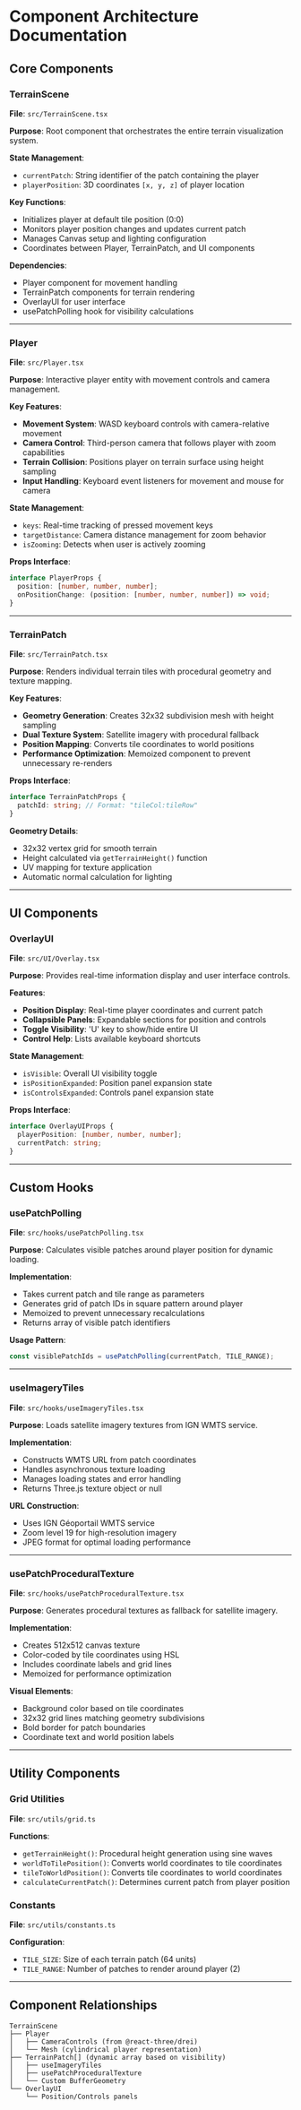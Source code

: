 # Component Architecture Documentation

## Core Components

### TerrainScene
**File**: `src/TerrainScene.tsx`

**Purpose**: Root component that orchestrates the entire terrain visualization system.

**State Management**:
- `currentPatch`: String identifier of the patch containing the player
- `playerPosition`: 3D coordinates `[x, y, z]` of player location

**Key Functions**:
- Initializes player at default tile position (0:0)
- Monitors player position changes and updates current patch
- Manages Canvas setup and lighting configuration
- Coordinates between Player, TerrainPatch, and UI components

**Dependencies**:
- Player component for movement handling
- TerrainPatch components for terrain rendering
- OverlayUI for user interface
- usePatchPolling hook for visibility calculations

---

### Player
**File**: `src/Player.tsx`

**Purpose**: Interactive player entity with movement controls and camera management.

**Key Features**:
- **Movement System**: WASD keyboard controls with camera-relative movement
- **Camera Control**: Third-person camera that follows player with zoom capabilities
- **Terrain Collision**: Positions player on terrain surface using height sampling
- **Input Handling**: Keyboard event listeners for movement and mouse for camera

**State Management**:
- `keys`: Real-time tracking of pressed movement keys
- `targetDistance`: Camera distance management for zoom behavior
- `isZooming`: Detects when user is actively zooming

**Props Interface**:
```typescript
interface PlayerProps {
  position: [number, number, number];
  onPositionChange: (position: [number, number, number]) => void;
}
```

---

### TerrainPatch
**File**: `src/TerrainPatch.tsx`

**Purpose**: Renders individual terrain tiles with procedural geometry and texture mapping.

**Key Features**:
- **Geometry Generation**: Creates 32x32 subdivision mesh with height sampling
- **Dual Texture System**: Satellite imagery with procedural fallback
- **Position Mapping**: Converts tile coordinates to world positions
- **Performance Optimization**: Memoized component to prevent unnecessary re-renders

**Props Interface**:
```typescript
interface TerrainPatchProps {
  patchId: string; // Format: "tileCol:tileRow"
}
```

**Geometry Details**:
- 32x32 vertex grid for smooth terrain
- Height calculated via `getTerrainHeight()` function
- UV mapping for texture application
- Automatic normal calculation for lighting

---

## UI Components

### OverlayUI
**File**: `src/UI/Overlay.tsx`

**Purpose**: Provides real-time information display and user interface controls.

**Features**:
- **Position Display**: Real-time player coordinates and current patch
- **Collapsible Panels**: Expandable sections for position and controls
- **Toggle Visibility**: 'U' key to show/hide entire UI
- **Control Help**: Lists available keyboard shortcuts

**State Management**:
- `isVisible`: Overall UI visibility toggle
- `isPositionExpanded`: Position panel expansion state
- `isControlsExpanded`: Controls panel expansion state

**Props Interface**:
```typescript
interface OverlayUIProps {
  playerPosition: [number, number, number];
  currentPatch: string;
}
```

---

## Custom Hooks

### usePatchPolling
**File**: `src/hooks/usePatchPolling.tsx`

**Purpose**: Calculates visible patches around player position for dynamic loading.

**Implementation**:
- Takes current patch and tile range as parameters
- Generates grid of patch IDs in square pattern around player
- Memoized to prevent unnecessary recalculations
- Returns array of visible patch identifiers

**Usage Pattern**:
```typescript
const visiblePatchIds = usePatchPolling(currentPatch, TILE_RANGE);
```

---

### useImageryTiles
**File**: `src/hooks/useImageryTiles.tsx`

**Purpose**: Loads satellite imagery textures from IGN WMTS service.

**Implementation**:
- Constructs WMTS URL from patch coordinates
- Handles asynchronous texture loading
- Manages loading states and error handling
- Returns Three.js texture object or null

**URL Construction**:
- Uses IGN Géoportail WMTS service
- Zoom level 19 for high-resolution imagery
- JPEG format for optimal loading performance

---

### usePatchProceduralTexture
**File**: `src/hooks/usePatchProceduralTexture.tsx`

**Purpose**: Generates procedural textures as fallback for satellite imagery.

**Implementation**:
- Creates 512x512 canvas texture
- Color-coded by tile coordinates using HSL
- Includes coordinate labels and grid lines
- Memoized for performance optimization

**Visual Elements**:
- Background color based on tile coordinates
- 32x32 grid lines matching geometry subdivisions
- Bold border for patch boundaries
- Coordinate text and world position labels

---

## Utility Components

### Grid Utilities
**File**: `src/utils/grid.ts`

**Functions**:
- `getTerrainHeight()`: Procedural height generation using sine waves
- `worldToTilePosition()`: Converts world coordinates to tile coordinates
- `tileToWorldPosition()`: Converts tile coordinates to world coordinates
- `calculateCurrentPatch()`: Determines current patch from player position

### Constants
**File**: `src/utils/constants.ts`

**Configuration**:
- `TILE_SIZE`: Size of each terrain patch (64 units)
- `TILE_RANGE`: Number of patches to render around player (2)

---

## Component Relationships

```
TerrainScene
├── Player
│   ├── CameraControls (from @react-three/drei)
│   └── Mesh (cylindrical player representation)
├── TerrainPatch[] (dynamic array based on visibility)
│   ├── useImageryTiles
│   ├── usePatchProceduralTexture
│   └── Custom BufferGeometry
└── OverlayUI
    └── Position/Controls panels
```
